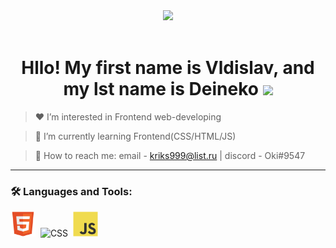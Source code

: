 <div id="header" align="center">
  <img src="https://user-images.githubusercontent.com/101948786/223458041-4de7ee2b-bd28-4dc3-8d0a-6b814654800f.gif" width="100"/>
</div>
<div id="badges" align="center">
  <img src="https://komarev.com/ghpvc/?username=kriks999&style=for-the-badge&color=fcb8bc" alt=""/>
</div>
<div align="center"> 
  <h1>Hllo! My first name is Vldislav, and my lst name is Deineko <img src="https://user-images.githubusercontent.com/101948786/223461452-15cc6925-e2f4-4ef4-9e50-a428bf5c1a65.gif" width="25"/></h1>
</div>

>:heart: I’m interested in Frontend web-developing

>:purple_heart: I’m currently learning Frontend(CSS/HTML/JS)

>:revolving_hearts: How to reach me: email - kriks999@list.ru | discord - Oki#9547 
---
### :hammer_and_wrench: Languages and Tools:
<div>
  <img src="https://github.com/devicons/devicon/blob/master/icons/html5/html5-original.svg" title="HTML5" alt="HTML" width="40" height="40"/>&nbsp;
  <img src="https://user-images.githubusercontent.com/101948786/223468020-5d99163e-0a3d-41de-acb3-51aa76926a24.png" title="CSS3" alt="CSS" width="40" height="40"/>&nbsp;
  <img src="https://github.com/devicons/devicon/blob/master/icons/javascript/javascript-original.svg" title="JavaScript" alt="JavaScript" width="40" height="40"/>&nbsp;
</div>
